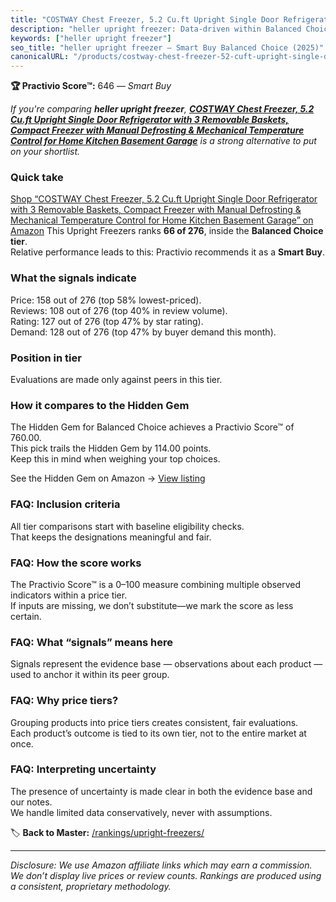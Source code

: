 ```yaml
---
title: "COSTWAY Chest Freezer, 5.2 Cu.ft Upright Single Door Refrigerator with 3 Removable Baskets, Compact Freezer with Manual Defrosting & Mechanical Temperature Control for Home Kitchen Basement Garage"
description: "heller upright freezer: Data-driven within Balanced Choice ranking using the Practivio Score™. Positioned by quality, value, demand, findability, momentum."
keywords: ["heller upright freezer"]
seo_title: "heller upright freezer — Smart Buy Balanced Choice (2025)"
canonicalURL: "/products/costway-chest-freezer-52-cuft-upright-single-door-refrigerator-with-3-removable-baskets-compact-freezer-with-manual-defrosting-mechanical-temperature-control-for-home-kitchen-basement-garage-B09H4FKM3C/"
---
```


**🏆 Practivio Score™:** 646 — _Smart Buy_


*If you're comparing **heller upright freezer**, **[COSTWAY Chest Freezer, 5.2 Cu.ft Upright Single Door Refrigerator with 3 Removable Baskets, Compact Freezer with Manual Defrosting & Mechanical Temperature Control for Home Kitchen Basement Garage](https://www.amazon.com/dp/B09H4FKM3C?tag=practivio-20)** is a strong alternative to put on your shortlist.*
### Quick take
[Shop “COSTWAY Chest Freezer, 5.2 Cu.ft Upright Single Door Refrigerator with 3 Removable Baskets, Compact Freezer with Manual Defrosting & Mechanical Temperature Control for Home Kitchen Basement Garage” on Amazon](https://www.amazon.com/dp/B09H4FKM3C?tag=practivio-20)
This Upright Freezers ranks **66 of 276**, inside the **Balanced Choice tier**.  
Relative performance leads to this: Practivio recommends it as a **Smart Buy**.

### What the signals indicate
Price: 158 out of 276 (top 58% lowest-priced).  
Reviews: 108 out of 276 (top 40% in review volume).  
Rating: 127 out of 276 (top 47% by star rating).  
Demand: 128 out of 276 (top 47% by buyer demand this month).

### Position in tier
Evaluations are made only against peers in this tier.

### How it compares to the Hidden Gem
The Hidden Gem for Balanced Choice achieves a Practivio Score™ of 760.00.  
This pick trails the Hidden Gem by 114.00 points.  
Keep this in mind when weighing your top choices.  

See the Hidden Gem on Amazon → [View listing](https://www.amazon.com/dp/B08P6CS4SW?tag=practivio-20)

### FAQ: Inclusion criteria
All tier comparisons start with baseline eligibility checks.  
That keeps the designations meaningful and fair.

### FAQ: How the score works
The Practivio Score™ is a 0–100 measure combining multiple observed indicators within a price tier.  
If inputs are missing, we don’t substitute—we mark the score as less certain.

### FAQ: What “signals” means here
Signals represent the evidence base — observations about each product — used to anchor it within its peer group.

### FAQ: Why price tiers?
Grouping products into price tiers creates consistent, fair evaluations.  
Each product’s outcome is tied to its own tier, not to the entire market at once.

### FAQ: Interpreting uncertainty
The presence of uncertainty is made clear in both the evidence base and our notes.  
We handle limited data conservatively, never with assumptions.


🏷️ **Back to Master:** [/rankings/upright-freezers/](/rankings/upright-freezers/)

---
_Disclosure: We use Amazon affiliate links which may earn a commission. We don’t display live prices or review counts. Rankings are produced using a consistent, proprietary methodology._
